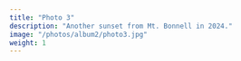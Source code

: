 ```yaml
---
title: "Photo 3"
description: "Another sunset from Mt. Bonnell in 2024."
image: "/photos/album2/photo3.jpg"
weight: 1
---
```

